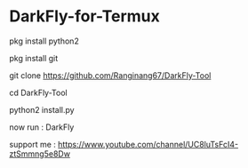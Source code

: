 # DarkFly-for-Termux 

pkg install python2

pkg install git

git clone https://github.com/Ranginang67/DarkFly-Tool

cd DarkFly-Tool

python2 install.py

now run : DarkFly 



support me :   https://www.youtube.com/channel/UC8luTsFcI4-ztSmmng5e8Dw
